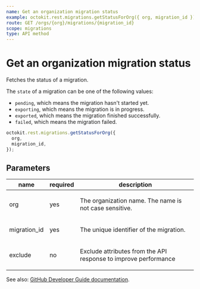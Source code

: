 ```yaml
---
name: Get an organization migration status
example: octokit.rest.migrations.getStatusForOrg({ org, migration_id })
route: GET /orgs/{org}/migrations/{migration_id}
scope: migrations
type: API method
---
```


# Get an organization migration status

Fetches the status of a migration.

The `state` of a migration can be one of the following values:

- `pending`, which means the migration hasn't started yet.
- `exporting`, which means the migration is in progress.
- `exported`, which means the migration finished successfully.
- `failed`, which means the migration failed.

```js
octokit.rest.migrations.getStatusForOrg({
  org,
  migration_id,
});
```

## Parameters

<table>
  <thead>
    <tr>
      <th>name</th>
      <th>required</th>
      <th>description</th>
    </tr>
  </thead>
  <tbody>
    <tr><td>org</td><td>yes</td><td>

The organization name. The name is not case sensitive.

</td></tr>
<tr><td>migration_id</td><td>yes</td><td>

The unique identifier of the migration.

</td></tr>
<tr><td>exclude</td><td>no</td><td>

Exclude attributes from the API response to improve performance

</td></tr>
  </tbody>
</table>

See also: [GitHub Developer Guide documentation](https://docs.github.com/rest/reference/migrations#get-an-organization-migration-status).
